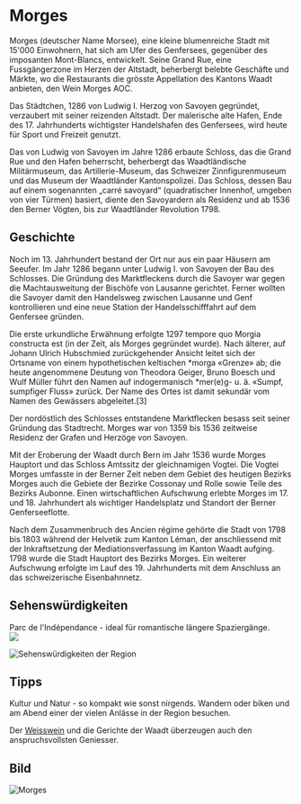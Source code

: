 # Morges

Morges (deutscher Name Morsee), eine kleine blumenreiche Stadt mit 15'000 Einwohnern, hat sich am Ufer des Genfersees, gegenüber des imposanten Mont-Blancs, entwickelt. Seine Grand Rue, eine Fussgängerzone im Herzen der Altstadt, beherbergt belebte Geschäfte und Märkte, wo die Restaurants die grösste Appellation des Kantons Waadt anbieten, den Wein Morges AOC.

Das Städtchen, 1286 von Ludwig I. Herzog von Savoyen gegründet, verzaubert mit seiner reizenden Altstadt. Der malerische alte Hafen, Ende des 17. Jahrhunderts wichtigster Handelshafen des Genfersees, wird heute für Sport und Freizeit genutzt.

Das von Ludwig von Savoyen im Jahre 1286 erbaute Schloss, das die Grand Rue und den Hafen beherrscht, beherbergt das Waadtländische Militärmuseum, das Artillerie-Museum, das Schweizer Zinnfigurenmuseum und das Museum der Waadtländer Kantonspolizei. Das Schloss, dessen Bau auf einem sogenannten „carré savoyard“ (quadratischer Innenhof, umgeben von vier Türmen) basiert, diente den Savoyardern als Residenz und ab 1536 den Berner Vögten, bis zur Waadtländer Revolution 1798.

## Geschichte

Noch im 13. Jahrhundert bestand der Ort nur aus ein paar Häusern am Seeufer. Im Jahr 1286 begann unter Ludwig I. von Savoyen der Bau des Schlosses. Die Gründung des Marktfleckens durch die Savoyer war gegen die Machtausweitung der Bischöfe von Lausanne gerichtet. Ferner wollten die Savoyer damit den Handelsweg zwischen Lausanne und Genf kontrollieren und eine neue Station der Handelsschifffahrt auf dem Genfersee gründen.  

Die erste urkundliche Erwähnung erfolgte 1297 tempore quo Morgia constructa est (in der Zeit, als Morges gegründet wurde). Nach älterer, auf Johann Ulrich Hubschmied zurückgehender Ansicht leitet sich der Ortsname von einem hypothetischen keltischen *morga «Grenze» ab; die heute angenommene Deutung von Theodora Geiger, Bruno Boesch und Wulf Müller führt den Namen auf indogermanisch *mer(e)g- u. ä. «Sumpf, sumpfiger Fluss» zurück. Der Name des Ortes ist damit sekundär vom Namen des Gewässers abgeleitet.[3]

Der nordöstlich des Schlosses entstandene Marktflecken besass seit seiner Gründung das Stadtrecht. Morges war von 1359 bis 1536 zeitweise Residenz der Grafen und Herzöge von Savoyen.  

Mit der Eroberung der Waadt durch Bern im Jahr 1536 wurde Morges Hauptort und das Schloss Amtssitz der gleichnamigen Vogtei. Die Vogtei Morges umfasste in der Berner Zeit neben dem Gebiet des heutigen Bezirks Morges auch die Gebiete der Bezirke Cossonay und Rolle sowie Teile des Bezirks Aubonne. Einen wirtschaftlichen Aufschwung erlebte Morges im 17. und 18. Jahrhundert als wichtiger Handelsplatz und Standort der Berner Genferseeflotte.

Nach dem Zusammenbruch des Ancien régime gehörte die Stadt von 1798 bis 1803 während der Helvetik zum Kanton Léman, der anschliessend mit der Inkraftsetzung der Mediationsverfassung im Kanton Waadt aufging. 1798 wurde die Stadt Hauptort des Bezirks Morges. Ein weiterer Aufschwung erfolgte im Lauf des 19. Jahrhunderts mit dem Anschluss an das schweizerische Eisenbahnnetz.

## Sehenswürdigkeiten

Parc de l'Indépendance - ideal für romantische längere Spaziergänge.  
![](/Europa/Schweiz/morges/park.jpg)  

![Sehenswürdigkeiten der Region](https://www.morges-tourisme.ch/de/GP1824/die-unumgaenglichen-sehenswuerdigkeiten)

## Tipps

Kultur und Natur - so kompakt wie sonst nirgends. Wandern oder biken und am Abend einer der vielen Anlässe in der Region besuchen.  

Der [Weisswein](https://www.morges-tourisme.ch/de/GP1822/die-winzer) und die Gerichte der Waadt überzeugen auch den anspruchsvollsten Geniesser.  

## Bild  

![Morges](/Europa/Schweiz/morges/Morges_Switzerland.png)  


